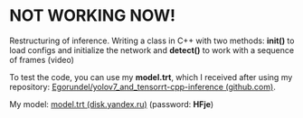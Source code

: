 # NOT WORKING NOW!
Restructuring of inference. Writing a class in C++ with two methods: **init()** to load configs and initialize the network and **detect()** to work with a sequence of frames (video)

To test the code, you can use my **model.trt**, which I received after using my repository: [Egorundel/yolov7_and_tensorrt-cpp-inference (github.com)](https://github.com/Egorundel/yolov7_and_tensorrt-cpp-inference "Egorundel/yolov7_and_tensorrt-cpp-inference (github.com)"). 

My model: [model.trt (disk.yandex.ru)](https://disk.yandex.ru/d/pdtfdmsQI9iAcw "model.trt (disk.yandex.ru)")  (password: **HFje**)
